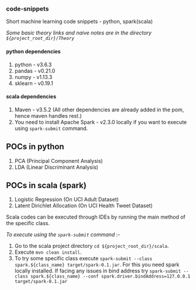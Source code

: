 ### code-snippets
Short machine learning code snippets - python, spark(scala)

_Some basic theory links and naive notes are in the directory `${project_root_dir}/Theory`_

#### python dependencies
1. python - v3.6.3
2. pandas - v0.21.0
3. numpy - v1.13.3
4. sklearn - v0.19.1

#### scala dependencies
1. Maven - v3.5.2 (All other dependencies are already added in the pom, hence maven handles rest.)
2. You need to install Apache Spark - v2.3.0 locally if you want to execute using `spark-submit` command.

## POCs in python
1. PCA (Principal Component Analysis)
2. LDA (Linear Discriminant Analysis)

## POCs in scala (spark)
1. Logistic Regression (On UCI Adult Dataset)
2. Latent Dirichlet Allocation (On UCI Health Tweet Dataset)

Scala codes can be executed through IDEs by running the main method of the specific class.

_To execute using the `spark-submit` command_ :-
1. Go to the scala project directory `cd ${project_root_dir}/scala`.
2. Execute `mvn clean install`.
3. To try some specific class execute `spark-submit --class spark.${class_name} target/spark-0.1.jar`.
For this you need spark locally installed. If facing any issues in bind address try
`spark-submit --class spark.${class_name} --conf spark.driver.bindAddress=127.0.0.1 target/spark-0.1.jar`
